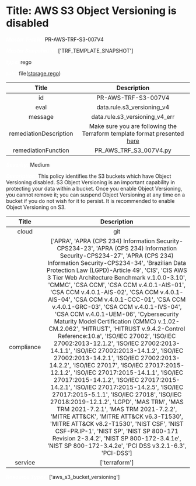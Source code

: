 



# Title: AWS S3 Object Versioning is disabled


***<font color="white">Master Test Id:</font>*** PR-AWS-TRF-S3-007V4

***<font color="white">Master Snapshot Id:</font>*** ['TRF_TEMPLATE_SNAPSHOT']

***<font color="white">type:</font>*** rego

***<font color="white">rule:</font>*** file([storage.rego])  
  
  
  
  

|Title|Description|
| :---: | :---: |
|id|PR-AWS-TRF-S3-007V4|
|eval|data.rule.s3_versioning_v4|
|message|data.rule.s3_versioning_v4_err|
|remediationDescription|Make sure you are following the Terraform template format presented <a href='https://registry.terraform.io/providers/hashicorp/aws/latest/docs/resources/s3_bucket' target='_blank'>here</a>|
|remediationFunction|PR_AWS_TRF_S3_007V4.py|


***<font color="white">Severity:</font>*** Medium

***<font color="white">Description:</font>*** This policy identifies the S3 buckets which have Object Versioning disabled. S3 Object Versioning is an important capability in protecting your data within a bucket. Once you enable Object Versioning, you cannot remove it; you can suspend Object Versioning at any time on a bucket if you do not wish for it to persist. It is recommended to enable Object Versioning on S3.  
  
  

|Title|Description|
| :---: | :---: |
|cloud|git|
|compliance|['APRA', 'APRA (CPS 234) Information Security-CPS234-23', 'APRA (CPS 234) Information Security-CPS234-27', 'APRA (CPS 234) Information Security-CPS234-34', 'Brazilian Data Protection Law (LGPD)-Article 49', 'CIS', 'CIS AWS 3 Tier Web Architecture Benchmark v.1.0.0-3.10', 'CMMC', 'CSA CCM', 'CSA CCM v.4.0.1-AIS-01', 'CSA CCM v.4.0.1-AIS-02', 'CSA CCM v.4.0.1-AIS-04', 'CSA CCM v.4.0.1-CCC-01', 'CSA CCM v.4.0.1-GRC-03', 'CSA CCM v.4.0.1-IVS-04', 'CSA CCM v.4.0.1-UEM-06', 'Cybersecurity Maturity Model Certification (CMMC) v.1.02-CM.2.062', 'HITRUST', 'HITRUST v.9.4.2-Control Reference:10.a', 'ISO/IEC 27002', 'ISO/IEC 27002:2013-12.1.2', 'ISO/IEC 27002:2013-14.1.1', 'ISO/IEC 27002:2013-14.1.2', 'ISO/IEC 27002:2013-14.2.1', 'ISO/IEC 27002:2013-14.2.2', 'ISO/IEC 27017', 'ISO/IEC 27017:2015-12.1.2', 'ISO/IEC 27017:2015-14.1.1', 'ISO/IEC 27017:2015-14.1.2', 'ISO/IEC 27017:2015-14.2.1', 'ISO/IEC 27017:2015-14.2.5', 'ISO/IEC 27017:2015-5.1.1', 'ISO/IEC 27018', 'ISO/IEC 27018:2019-12.1.2', 'LGPD', 'MAS TRM', 'MAS TRM 2021-7.2.1', 'MAS TRM 2021-7.2.2', 'MITRE ATT&CK', 'MITRE ATT&CK v6.3-T1530', 'MITRE ATT&CK v8.2-T1530', 'NIST CSF', 'NIST CSF-PR.IP-1', 'NIST SP', 'NIST SP 800-171 Revision 2-3.4.2', 'NIST SP 800-172-3.4.1e', 'NIST SP 800-172-3.4.2e', 'PCI DSS v3.2.1-6.3', 'PCI-DSS']|
|service|['terraform']|


***<font color="white">Resource Types:</font>*** ['aws_s3_bucket_versioning']


[storage.rego]: https://github.com/prancer-io/prancer-compliance-test/tree/master/aws/terraform/storage.rego

